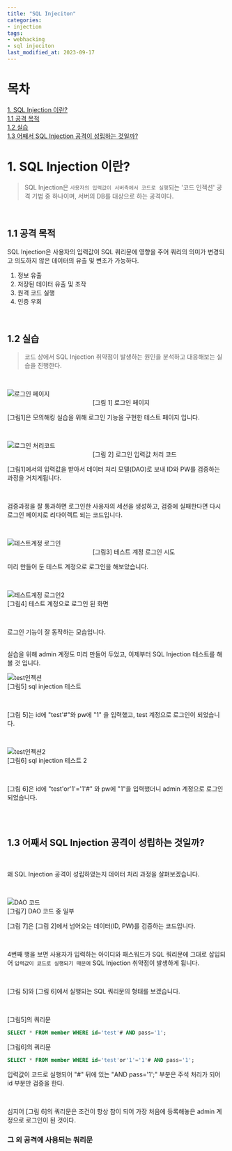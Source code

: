 ```yaml
---
title: "SQL Injeciton"
categories:
- injection
tags:
- webhacking
- sql injeciton
last_modified_at: 2023-09-17
---
```


# 목차
[1. SQL Injection 이란?](2023-09-17-Injection.md#1-sql-injection-이란)<br>
[1.1 공격 목적](2023-09-17-Injection.md#1.1-공격-목적)<br>
[1.2 실습](2023-09-17-Injection.md#1.2-실습)<br>
[1.3 어째서 SQL Injection 공격이 성립하는 것일까?](2023-09-17-Injection.md#1.3-어째서-sql-injection-공격이-성립하는-것일까)


# 1. SQL Injection 이란?

> SQL Injection은 `사용자의 입력값이 서버측에서 코드로 실행`되는 '코드 인젝션' 공격 기법 중 하나이며, 서버의 DB를 대상으로 하는 공격이다.

<br>

## 1.1 공격 목적
SQL Injection은 사용자의 입력값이 SQL 쿼리문에 영향을 주어 쿼리의 의미가 변경되고 의도하지 않은 데이터의 유출 및 변조가 가능하다.
1. 정보 유출
2. 저장된 데이터 유출 및 조작
3. 원격 코드 실행
4. 인증 우회

<br>

## 1.2 실습

> 코드 상에서 SQL Injection 취약점이 발생하는 원인을 분석하고 대응해보는 실습을 진행한다.

<br>

![로그인 페이지](./assets/23.09.17/loginpage.png)<br>
              [그림 1] 로그인 페이지
<br>

[그림1]은 모의해킹 실습을 위해 로그인 기능을 구현한 테스트 페이지 입니다.

<br>

![로그인 처리코드](./assets/23.09.17/loginprocess.png)<br>
              [그림 2] 로그인 입력값 처리 코드
<br>

[그림1]에서의 입력값을 받아서 데이터 처리 모델(DAO)로 보내 ID와 PW를 검증하는 과정을 거치게됩니다.

<br>

검증과정을 잘 통과하면 로그인한 사용자의 세션을 생성하고, 검증에 실패한다면 다시 로그인 페이지로 리다이렉트 되는 코드입니다.

<br>

![테스트계정 로그인](./assets/23.09.17/loginToTest.png)<br>
              [그림3] 테스트 계정 로그인 시도
<br>

미리 만들어 둔 테스트 계정으로 로그인을 해보았습니다.

<br>

![테스트계정 로그인2](assets/23.09.17/loginTest.png)<br>
[그림4] 테스트 계정으로 로그인 된 화면

<br>

로그인 기능이 잘 동작하는 모습입니다.

<br> 
실습을 위해 admin 계정도 미리 만들어 두었고, 이제부터 SQL Injection 테스트를 해 볼 것 입니다.

![test인젝션](assets/23.09.17/testInjection2.png)<br>
[그림5] sql injection 테스트

<br>

[그림 5]는 id에 "test'#"와 pw에 "1" 을 입력했고, test 계정으로 로그인이 되었습니다.

<br>

![test인젝션2](./../assets/23.09.17/adminInjection.png)<br>
[그림6] sql injection 테스트 2

<br>

[그림 6]은 id에 "test'or'1'='1'#" 와 pw에 "1"을 입력했더니 admin 계정으로 로그인 되었습니다.

<br></br>

## 1.3 어째서 SQL Injection 공격이 성립하는 것일까?

<br>

왜 SQL Injection 공격이 성립하였는지 데이터 처리 과정을 살펴보겠습니다.

<br>

![DAO 코드](assets/23.09.17/DaoCode.png)<br>
[그림7] DAO 코드 중 일부

[그림 7]은 [그림 2]에서 넘어오는 데이터(ID, PW)를 검증하는 코드입니다.

<br>

4번째 행을 보면 사용자가 입력하는 아이디와 패스워드가 SQL 쿼리문에 그대로 삽입되어 `입력값이 코드로 실행되기 때문에` SQL Injection 취약점이 발생하게 됩니다.

<br>

[그림 5]와 [그림 6]에서 실행되는 SQL 쿼리문의 형태를 보겠습니다.

<br>

[그림5]의 쿼리문
```sql
SELECT * FROM member WHERE id='test'# AND pass='1';
```
[그림6]의 쿼리문
```sql
SELECT * FROM member WHERE id='test'or'1'='1'# AND pass='1';
```
입력값이 코드로 실행되어 "#" 뒤에 있는 "AND pass='1';" 부분은 주석 처리가 되어 id 부분만 검증을 한다.

<br>

심지어 [그림 6]의 쿼리문은 조건이 항상 참이 되어 가장 처음에 등록해놓은 admin 계정으로 로그인이 된 것이다.

### 그 외 공격에 사용되는 쿼리문
